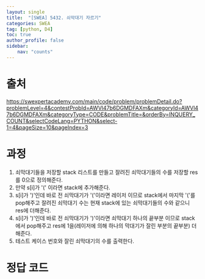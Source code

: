 ```yaml
---
layout: single
title:  "[SWEA] 5432. 쇠막대기 자르기"
categories: SWEA
tag: [python, D4]
toc: true
author_profile: false
sidebar:
    nav: "counts"
---
```


# 출처
<https://swexpertacademy.com/main/code/problem/problemDetail.do?problemLevel=4&contestProbId=AWVl47b6DGMDFAXm&categoryId=AWVl47b6DGMDFAXm&categoryType=CODE&problemTitle=&orderBy=INQUERY_COUNT&selectCodeLang=PYTHON&select-1=4&pageSize=10&pageIndex=3>




  
  
# 과정

1. 쇠막대기들을 저장할 stack 리스트를 만들고 
잘려진 쇠막대기들의 수를 저장할 res를 0으로 정의해준다.
2. 만약 s[i]가 '(' 이라면 stack에 추가해준다.
3. s[i]가 ')'인데 바로 전 쇠막대기가 '('이라면 레이저 이므로 stack에서 마지막 '('를 pop해주고 잘려진 쇠막대기 수는 현재 stack에 있는 쇠막대기들의 수와 같으니 res에 더해준다.
4. s[i]가 ')'인데 바로 전 쇠막대기가 ')'이라면 쇠막대기 하나의 끝부분 이므로 stack에서 pop해주고 res에 1을(레이저에 의해 하나의 막대기가 잘린 부분의 끝부분) 더해준다.
5. 테스트 케이스 번호와 잘린 쇠막대기의 수를 출력한다.



# 정답 코드
<script src="https://gist.github.com/kghees/4b4a495b3d3c5b05609b36641d699180.js"></script>
  



